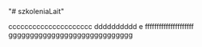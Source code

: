 "# szkoleniaLait"

ccccccccccccccccccccc
dddddddddd
e
fffffffffffffffffffff
ggggggggggggggggggggggggggggg


